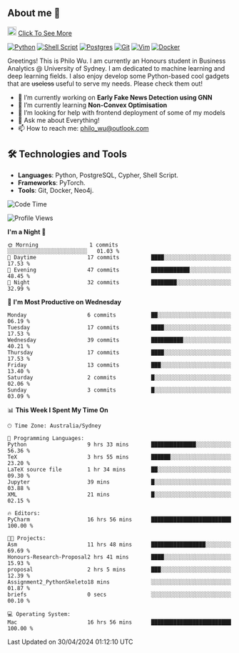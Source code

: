 ## About me 🤗

<a href="#"><img src="https://media.giphy.com/media/hvRJCLFzcasrR4ia7z/giphy.gif" width="20px" height="20px"></a> [Click To See More](https://philowu.notion.site/philowu/Philo-Hao-Wu-8bc7b2a81217493399d7db22df70fbfd)

[![Python](https://img.shields.io/badge/python-3670A0?style=for-the-badge&logo=python&logoColor=ffdd54)](#)
[![Shell Script](https://img.shields.io/badge/shell_script-%23121011.svg?style=for-the-badge&logo=gnu-bash&logoColor=white)](#)
[![Postgres](https://img.shields.io/badge/postgres-%23316192.svg?style=for-the-badge&logo=postgresql&logoColor=white)](#)
[![Git](https://img.shields.io/badge/git-%23F05033.svg?style=for-the-badge&logo=git&logoColor=white)](#)
[![Vim](https://img.shields.io/badge/VIM-%2311AB00.svg?style=for-the-badge&logo=vim&logoColor=white)](#)
[![Docker](https://img.shields.io/badge/docker-%230db7ed.svg?style=for-the-badge&logo=docker&logoColor=white)](#)

Greetings! This is Philo Wu. I am currently an Honours student in Business Analytics \@ University of Sydney. I am dedicated to machine learning and deep learning fields. I also enjoy develop some Python-based cool gadgets that are ~~useless~~ useful to serve my needs. Please check them out!

- 🔭 I’m currently working on **Early Fake News Detection using GNN**
- 🌱 I’m currently learning **Non-Convex Optimisation**
- 🤔 I’m looking for help with frontend deployment of some of my models
- 💬 Ask me about Everything!
- 📫 How to reach me: philo_wu@outlook.com

## 🛠 Technologies and Tools
- **Languages**: Python, PostgreSQL, Cypher, Shell Script.
- **Frameworks**: PyTorch.
- **Tools**: Git, Docker, Neo4j.

<!--START_SECTION:waka-->
![Code Time](http://img.shields.io/badge/Code%20Time-100%20hrs%2050%20mins-blue)

![Profile Views](http://img.shields.io/badge/Profile%20Views-7-blue)

**I'm a Night 🦉** 

```text
🌞 Morning                1 commits           ░░░░░░░░░░░░░░░░░░░░░░░░░   01.03 % 
🌆 Daytime                17 commits          ████░░░░░░░░░░░░░░░░░░░░░   17.53 % 
🌃 Evening                47 commits          ████████████░░░░░░░░░░░░░   48.45 % 
🌙 Night                  32 commits          ████████░░░░░░░░░░░░░░░░░   32.99 % 
```
📅 **I'm Most Productive on Wednesday** 

```text
Monday                   6 commits           ██░░░░░░░░░░░░░░░░░░░░░░░   06.19 % 
Tuesday                  17 commits          ████░░░░░░░░░░░░░░░░░░░░░   17.53 % 
Wednesday                39 commits          ██████████░░░░░░░░░░░░░░░   40.21 % 
Thursday                 17 commits          ████░░░░░░░░░░░░░░░░░░░░░   17.53 % 
Friday                   13 commits          ███░░░░░░░░░░░░░░░░░░░░░░   13.40 % 
Saturday                 2 commits           █░░░░░░░░░░░░░░░░░░░░░░░░   02.06 % 
Sunday                   3 commits           █░░░░░░░░░░░░░░░░░░░░░░░░   03.09 % 
```


📊 **This Week I Spent My Time On** 

```text
🕑︎ Time Zone: Australia/Sydney

💬 Programming Languages: 
Python                   9 hrs 33 mins       ██████████████░░░░░░░░░░░   56.36 % 
TeX                      3 hrs 55 mins       ██████░░░░░░░░░░░░░░░░░░░   23.20 % 
LaTeX source file        1 hr 34 mins        ██░░░░░░░░░░░░░░░░░░░░░░░   09.30 % 
Jupyter                  39 mins             █░░░░░░░░░░░░░░░░░░░░░░░░   03.88 % 
XML                      21 mins             █░░░░░░░░░░░░░░░░░░░░░░░░   02.15 % 

🔥 Editors: 
PyCharm                  16 hrs 56 mins      █████████████████████████   100.00 % 

🐱‍💻 Projects: 
Asm                      11 hrs 48 mins      █████████████████░░░░░░░░   69.69 % 
Honours-Research-Proposal2 hrs 41 mins       ████░░░░░░░░░░░░░░░░░░░░░   15.93 % 
proposal                 2 hrs 5 mins        ███░░░░░░░░░░░░░░░░░░░░░░   12.39 % 
Assignment2_PythonSkeleto18 mins             ░░░░░░░░░░░░░░░░░░░░░░░░░   01.87 % 
briefs                   0 secs              ░░░░░░░░░░░░░░░░░░░░░░░░░   00.10 % 

💻 Operating System: 
Mac                      16 hrs 56 mins      █████████████████████████   100.00 % 
```


 Last Updated on 30/04/2024 01:12:10 UTC
<!--END_SECTION:waka-->
